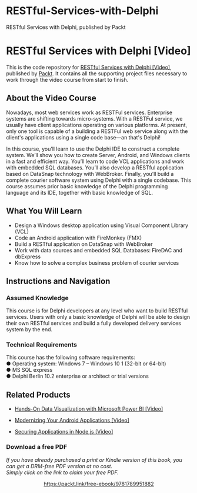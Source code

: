 # RESTful-Services-with-Delphi
RESTful Services with Delphi, published by Packt 
# RESTful Services with Delphi [Video]
This is the code repository for [RESTful Services with Delphi [Video]](https://www.packtpub.com/application-development/restful-services-delphi-video), published by [Packt](https://www.packtpub.com/?utm_source=github). It contains all the supporting project files necessary to work through the video course from start to finish.
## About the Video Course
Nowadays, most web services work as RESTFul services. Enterprise systems are shifting towards micro-systems. With a RESTFul service, we usually have client applications operating on various platforms. At present, only one tool is capable of a building a RESTFul web service along with the client's applications using a single code base—an that's Delphi!

In this course, you’ll learn to use the Delphi IDE to construct a complete system. We’ll show you how to create Server, Android, and Windows clients in a fast and efficient way. You’ll learn to code VCL applications and work with embedded SQL databases. You’ll also develop a RESTful application based on DataSnap technology with WebBroker. Finally, you’ll build a complete courier software system using Delphi with a single codebase. This course assumes prior basic knowledge of the Delphi programming language and its IDE, together with basic knowledge of SQL.

<H2>What You Will Learn</H2>
<DIV class=book-info-will-learn-text>
<UL>
<LI> Design a Windows desktop application using Visual Component Library (VCL)
<LI> Code an Android application with FireMonkey (FMX)
<LI> Build a RESTful application on DataSnap with WebBroker
<LI> Work with data sources and embedded SQL Databases: FireDAC and dbExpress
<LI> Know how to solve a complex business problem of courier services  
</LI></UL></DIV>

## Instructions and Navigation
### Assumed Knowledge
This course is for Delphi developers at any level who want to build RESTful services. Users with only a basic knowledge of Delphi will be able to design their own RESTful services and build a fully developed delivery services system by the end.
### Technical Requirements
This course has the following software requirements:<br/>
●	Operating system: Windows 7 – Windows 10 1 (32-bit or 64-bit)</br>
●	MS SQL express</br>
●	Delphi Berlin 10.2 enterprise or architect or trial versions</br>


## Related Products
* [Hands-On Data Visualization with Microsoft Power BI [Video]](https://www.packtpub.com/big-data-and-business-intelligence/hands-data-visualization-microsoft-power-bi-video?utm_source=github&utm_medium=repository&utm_campaign=9781789805185)

* [Modernizing Your Android Applications [Video]](https://www.packtpub.com/application-development/modernizing-your-android-applications-video?utm_source=github&utm_medium=repository&utm_campaign=9781789950502)

* [Securing Applications in Node.js [Video]](https://www.packtpub.com/web-development/securing-applications-nodejs-video?utm_source=github&utm_medium=repository&utm_campaign=9781789136791)

### Download a free PDF

 <i>If you have already purchased a print or Kindle version of this book, you can get a DRM-free PDF version at no cost.<br>Simply click on the link to claim your free PDF.</i>
<p align="center"> <a href="https://packt.link/free-ebook/9781789951882">https://packt.link/free-ebook/9781789951882 </a> </p>